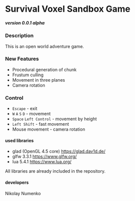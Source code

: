 # Survival Voxel Sandbox Game
##### version 0.0.1 alpha


### Description
This is an open world adventure game.

### New Features
* Procedural generation of chunk
* Frustum culling
* Movement in three planes
* Camera rotation

### Control
* `Escape` - exit
* `W` `A` `S` `D` - movement
* `Space` `Left Control` - movement by height
* `Left Shift` - fast movement
* Mouse movement - camera rotation

#### used libraries
* glad (OpenGL 4.5 core) https://glad.dav1d.de/
* glfw 3.3.1 https://www.glfw.org/
* lua 5.4.1 https://www.lua.org/

All libraries are already included in the repository.

#### developers
Nikolay Numenko

